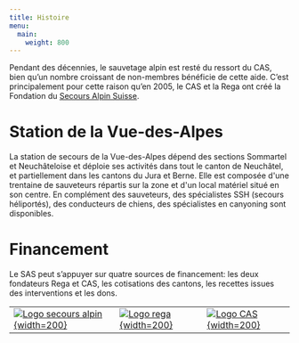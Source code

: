 ```yaml
---
title: Histoire
menu:
  main:
    weight: 800
---
```

Pendant des décennies, le sauvetage alpin est resté du ressort du CAS, bien qu’un nombre croissant de non-membres bénéficie de cette aide. C’est principalement pour cette raison qu’en 2005, le CAS et la Rega ont créé la Fondation du [Secours Alpin Suisse](https://www.secoursalpin.ch/).

# Station de la Vue-des-Alpes
La station de secours de la Vue-des-Alpes dépend des sections Sommartel et Neuchâteloise et déploie ses activités dans tout le canton de Neuchâtel, et partiellement dans les cantons du Jura et Berne. Elle est composée d'une trentaine de sauveteurs répartis sur la zone et d'un local matériel situé en son centre.
En complément des sauveteurs, des spécialistes SSH (secours héliportés), des conducteurs de chiens, des spécialistes en canyoning sont disponibles.

# Financement
Le SAS peut s’appuyer sur quatre sources de financement: les deux fondateurs Rega et CAS, les cotisations des cantons, les recettes issues des interventions et les dons.

| | | |
|-|-|-|
|[![Logo secours alpin](/logo_ars_fr.svg){width=200}](https://www.secoursalpin.ch/)|[![Logo rega](/logo_rega.svg){width=200}](https://www.rega.ch/)|[![Logo CAS](/logo_cas.svg){width=200}](https://www.sac-cas.ch/)|
